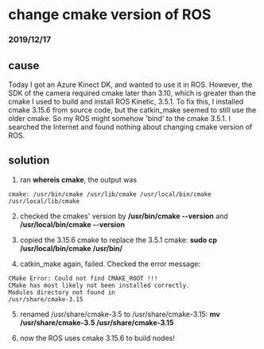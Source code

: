 # change cmake version of ROS
### 2019/12/17

## cause
Today I got an Azure Kinect DK, and wanted to use it in ROS. However, the SDK of the camera required cmake later than 3.10, which is greater than the cmake I used to build and install ROS Kinetic, 3.5.1. To fix this, I installed cmake 3.15.6 from source code, but the catkin_make seemed to still use the older cmake. So my ROS might somehow 'bind' to the cmake 3.5.1. I searched the Internet and found nothing about changing cmake version of ROS.

## solution

1. ran **whereis cmake**, the output was
```
cmake: /usr/bin/cmake /usr/lib/cmake /usr/local/bin/cmake /usr/local/lib/cmake
```

2. checked the cmakes' version by **/usr/bin/cmake --version** and **/usr/local/bin/cmake --version**

3. copied the 3.15.6 cmake to replace the 3.5.1 cmake: **sudo cp /usr/local/bin/cmake /usr/bin/**

4. catkin_make again, failed. Checked the error message:
```
CMake Error: Could not find CMAKE_ROOT !!!
CMake has most likely not been installed correctly.
Modules directory not found in
/usr/share/cmake-3.15
```

5. renamed /usr/share/cmake-3.5 to /usr/share/cmake-3.15: **mv /usr/share/cmake-3.5 /usr/share/cmake-3.15**

6. now the ROS uses cmake 3.15.6 to build nodes!
